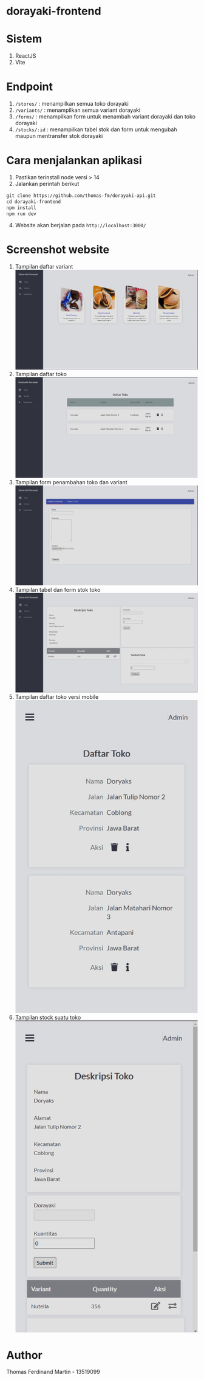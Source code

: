 # dorayaki-frontend

# Sistem
1. ReactJS 
2. Vite
# Endpoint
1. `/stores/` : menampilkan semua toko dorayaki
2. `/variants/` : menampilkan semua variant dorayaki
3. `/forms/` : menampilkan form untuk menambah variant dorayaki dan toko dorayaki
4. `/stocks/:id` : menampilkan tabel stok dan form untuk mengubah maupun mentransfer stok dorayaki
# Cara menjalankan aplikasi
1. Pastikan terinstall node versi > 14
2. Jalankan perintah berikut
```
git clone https://github.com/thomas-fm/dorayaki-api.git
cd dorayaki-frontend
npm install
npm run dev
```
4. Website akan berjalan pada `http://localhost:3000/`
# Screenshot website
1. Tampilan daftar variant
![Variant dorayaki](doc/variants.jpg?raw=true "Title")
2. Tampilan daftar toko
![Toko dorayaki](doc/stores.jpg?raw=true "Title")
3. Tampilan form penambahan toko dan variant
![Form toko dan dorayaki](doc/forms.jpg?raw=true "Title")
4. Tampilan tabel dan form stok toko
![Stock toko](doc/stocks.jpg?raw=true "Title")
5. Tampilan daftar toko versi mobile  
![Daftar toko versi mobile](doc/stores-mobile.jpg?raw=true "Title")
6. Tampilan stock suatu toko  
![Form toko dan dorayaki](doc/stocks-mobile.jpg?raw=true "Title")
# Author
Thomas Ferdinand Martin - 13519099
